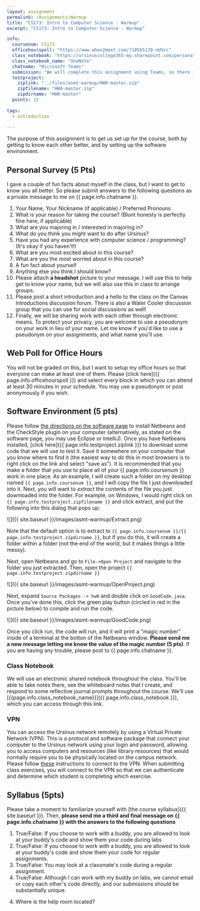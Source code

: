 ```yaml
---
layout: assignment
permalink: /Assignments/Warmup
title: "CS173: Intro to Computer Science - Warmup"
excerpt: "CS173: Intro to Computer Science - Warmup"

info:
  coursenum: CS173
  officehourspoll: "https://www.when2meet.com/?10565178-nUVcc"
  class_notebook: "https://ursinuscollege365-my.sharepoint.com/personal/wmongan_ursinus_edu/Documents/Class%20Notebooks/CS173%20Spring%202021"
  class_notebook_name: "OneNote"
  chatname: "Microsoft Teams"
  submission: "We will complete this assignment using Teams, so there is no need to write up any documentation (as we will in future programming assignments) nor is it necessary to submit anything to Canvas.  It is fine to just follow the directions in each part and send me messages as appropriate!"
  testproject:
    ziplink: "../files/asmt-warmup/HW0-master.zip"
    zipfilename: "HW0-master.zip"
    zipdirname: "HW0-master"
  points: 15
  
tags:
  - introduction
  
---
```


The purpose of this assignment is to get us set up for the course, both by getting to know each other better, and by setting up the software environment.

## Personal Survey (5 Pts)

I gave a couple of fun facts about myself in the class, but I want to get to know you all better. So please submit answers to the following questions as a private message to me on {{ page.info.chatname }}.

1.  Your Name, Your Nickname (if applicable) / Preferred Pronouns
2.  What is your reason for taking the course? (Blunt honesty is perfectly fine here, if applicable)
3.  What are you majoring in / interested in majoring in?
4.  What do you think you might want to do after Ursinus?
5.  Have you had any experience with computer science / programming? (It's okay if you haven't!)
6.  What are you most excited about in this course?
7.  What are you the most worried about in this course?
8.  A fun fact about yourself
9.  Anything else you think I should know?
10.  Please attach **a headshot** picture to your message. I will use this to help get to know your name, but we will also use this in class to arrange groups.
11. Please post a short introduction and a hello to the class on the Canvas Introductions discussion forum.  There is also a Water Cooler discussion group that you can use for social discussions as well!
12.  Finally, we will be sharing work with each other through electronic means.  To protect your privacy, you are welcome to use a pseudonym on your work in lieu of your name.  Let me know if you'd like to use a pseudonym on your assignments, and what name you'll use.

## Web Poll for Office Hours

You will not be graded on this, but I want to setup my office hours so that everyone can make at least one of them. Please [click here]({{ page.info.officehourspoll }}) and select every block in which you can attend at least 30 minutes in your schedule. You may use a pseudonym or post anonymously if you wish.

## Software Environment (5 pts)

Please follow [the directions on the software page](../NetBeans) to install Netbeans and the CheckStyle plugin on your computer (alternatively, as stated on the software page, you may use Eclipse or IntelliJ). Once you have Netbeans installed, [click here]({{ page.info.testproject.ziplink }}) to download some code that we will use to test it. Save it somewhere on your computer that you know where to find it (the easiest way to do this in most browsers is to right click on the link and select "save as"). It is recommended that you make a folder that you use to place all of your {{ page.info.coursenum }} work in one place. As an example, I will create such a folder on my desktop named `{{ page.info.coursenum }}`, and I will copy the file I just downloaded into it. Next, you will want to _extract_ the contents of the file you just downloaded into the folder. For example, on Windows, I would right click on `{{ page.info.testproject.zipfilename }}` and click extract, and put the following into this dialog that pops up:

![]({{ site.baseurl }}/images/asmt-warmup/Extract.png)

Note that the default option is to extract to `{{ page.info.coursenum }}/{{ page.info.testproject.zipdirname }}`, but if you do this, it will create a folder within a folder (not the end of the world, but it makes things a little messy).

Next, open Netbeans and go to `File->Open Project` and navigate to the folder you just extracted. Then, open the project `{{ page.info.testproject.zipdirname }}`

![]({{ site.baseurl }}/images/asmt-warmup/OpenProject.png)

Next, expand `Source Packages -> hw0` and double click on `GoodCode.java`. Once you've done this, click the green play button (circled in red in the picture below) to compile and run the code.

![]({{ site.baseurl }}/images/asmt-warmup/GoodCode.png)

Once you click run, the code will run, and it will print a "magic number" inside of a terminal at the botton of the Netbeans window. **Please send me a new message letting me know the value of the magic number (5 pts)**. If you are having any trouble, please post to {{ page.info.chatname }}.

### Class Notebook

We will use an electronic shared notebook throughout the class.  You'll be able to take notes there, see the whiteboard notes that I create, and respond to some reflective journal prompts throughout the course.  We'll use [{{page.info.class_notebook_name}}]({{ page.info.class_notebook }}), which you can access through this link.

### VPN

You can access the Ursinus network remotely by using a Virtual Private Network (VPN).  This is a protocol and software package that connect your computer to the Ursinus network using your login and password, allowing you to access computers and resources (like library resources) that would normally require you to be physically located on the campus network.  Please follow [these](https://www.ursinus.edu/offices/information-technology/technology-support/hardware-and-software-help/remote-connections-and-vpn/) instructions to connect to the VPN.  When submitting class exercises, you will connect to the VPN so that we can authenticate and determine which student is completing which exercise.

## Syllabus (5pts)

Please take a moment to familiarize yourself with [the course syllabus]({{ site.baseurl }}). Then, **please send me a third and final message on {{ page.info.chatname }} with the answers to the following questions**

1.  True/False: If you choose to work with a buddy, you are allowed to look at your buddy's code and show them your code during labs
2.  True/False: If you choose to work with a buddy, you are allowed to look at your buddy's code and show them your code for regular assignments.
3.  True/False: You may look at a classmate's code during a regular assignment.
4.  True/False: Although I can work with my buddy on labs, we cannot email or copy each other's code directly, and our submissions should be substantially unique.
<!--4.  What happens if you show up after the lecture has already started?-->
4.  Where is the help room located?
<!--5.  Extra credit (+2) Send me a selfie of yourself inside of the help room.-->
